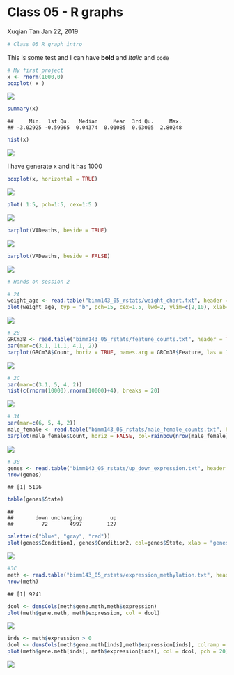 Class 05 - R graphs
================
Xuqian Tan
Jan 22, 2019

``` r
# Class 05 R graph intro
```

This is some test and I can have **bold** and *Italic* and `code`

``` r
# My first project
x <- rnorm(1000,0)
boxplot( x )
```

![](class05_files/figure-markdown_github/unnamed-chunk-2-1.png)

``` r
summary(x)
```

    ##     Min.  1st Qu.   Median     Mean  3rd Qu.     Max. 
    ## -3.02925 -0.59965  0.04374  0.01085  0.63005  2.80248

``` r
hist(x)
```

![](class05_files/figure-markdown_github/unnamed-chunk-2-2.png)

I have generate x and it has 1000

``` r
boxplot(x, horizontal = TRUE)
```

![](class05_files/figure-markdown_github/unnamed-chunk-3-1.png)

``` r
plot( 1:5, pch=1:5, cex=1:5 )
```

![](class05_files/figure-markdown_github/unnamed-chunk-3-2.png)

``` r
barplot(VADeaths, beside = TRUE)
```

![](class05_files/figure-markdown_github/unnamed-chunk-3-3.png)

``` r
barplot(VADeaths, beside = FALSE)
```

![](class05_files/figure-markdown_github/unnamed-chunk-3-4.png)

``` r
# Hands on session 2

# 2A
weight_age <- read.table("bimm143_05_rstats/weight_chart.txt", header = TRUE)
plot(weight_age, typ = "b", pch=15, cex=1.5, lwd=2, ylim=c(2,10), xlab="Age (months)", ylab="Weight (kg)", main="Baby weight with age")
```

![](class05_files/figure-markdown_github/unnamed-chunk-3-5.png)

``` r
# 2B
GRCm38 <- read.table("bimm143_05_rstats/feature_counts.txt", header = TRUE, sep = "\t")
par(mar=c(3.1, 11.1, 4.1, 2))
barplot(GRCm38$Count, horiz = TRUE, names.arg = GRCm38$Feature, las = 1, main = "Number of features in the mouse GRCm38 genome", xlim=c(0,80000))
```

![](class05_files/figure-markdown_github/unnamed-chunk-3-6.png)

``` r
# 2C
par(mar=c(3.1, 5, 4, 2))
hist(c(rnorm(10000),rnorm(10000)+4), breaks = 20)
```

![](class05_files/figure-markdown_github/unnamed-chunk-3-7.png)

``` r
# 3A
par(mar=c(6, 5, 4, 2))
male_female <- read.table("bimm143_05_rstats/male_female_counts.txt", header = TRUE, sep = "\t")
barplot(male_female$Count, horiz = FALSE, col=rainbow(nrow(male_female)), names.arg = male_female$Sample, ylab = "Counts", las = 2)
```

![](class05_files/figure-markdown_github/unnamed-chunk-3-8.png)

``` r
# 3B
genes <- read.table("bimm143_05_rstats/up_down_expression.txt", header = TRUE)
nrow(genes)
```

    ## [1] 5196

``` r
table(genes$State)
```

    ## 
    ##       down unchanging         up 
    ##         72       4997        127

``` r
palette(c("blue", "gray", "red"))
plot(genes$Condition1, genes$Condition2, col=genes$State, xlab = "genes condition 1", ylab = "genes condition 2")
```

![](class05_files/figure-markdown_github/unnamed-chunk-3-9.png)

``` r
#3C
meth <- read.table("bimm143_05_rstats/expression_methylation.txt", header = TRUE)
nrow(meth)
```

    ## [1] 9241

``` r
dcol <- densCols(meth$gene.meth,meth$expression)
plot(meth$gene.meth, meth$expression, col = dcol)
```

![](class05_files/figure-markdown_github/unnamed-chunk-3-10.png)

``` r
inds <- meth$expression > 0
dcol <- densCols(meth$gene.meth[inds],meth$expression[inds], colramp = colorRampPalette(c("blue", "green", "red", "yellow")))
plot(meth$gene.meth[inds], meth$expression[inds], col = dcol, pch = 20)
```

![](class05_files/figure-markdown_github/unnamed-chunk-3-11.png)
